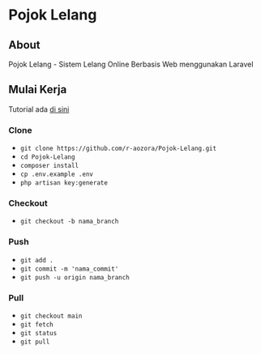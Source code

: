 # Pojok Lelang

## About

Pojok Lelang - Sistem Lelang Online Berbasis Web menggunakan Laravel

## Mulai Kerja

Tutorial ada [di sini](https://youtu.be/BJu1Qcul7ig)

### Clone
- `git clone https://github.com/r-aozora/Pojok-Lelang.git`
- `cd Pojok-Lelang`
- `composer install`
- `cp .env.example .env`
- `php artisan key:generate`

### Checkout
- `git checkout -b nama_branch`

### Push
- `git add .`
- `git commit -m 'nama_commit'`
- `git push -u origin nama_branch`

### Pull
- `git checkout main`
- `git fetch`
- `git status`
- `git pull`


